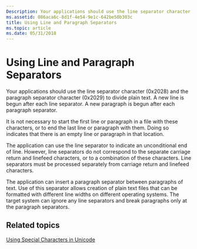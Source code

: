 ```yaml
---
Description: Your applications should use the line separator character (0x2028) and the paragraph separator character (0x2029) to divide plain text. A new line is begun after each line separator. A new paragraph is begun after each paragraph separator.
ms.assetid: 086aca6c-8d1f-4e54-9e1c-642be50b303c
title: Using Line and Paragraph Separators
ms.topic: article
ms.date: 05/31/2018
---
```


# Using Line and Paragraph Separators

Your applications should use the line separator character (0x2028) and the paragraph separator character (0x2029) to divide plain text. A new line is begun after each line separator. A new paragraph is begun after each paragraph separator.

It is not necessary to start the first line or paragraph in a file with these characters, or to end the last line or paragraph with them. Doing so indicates that there is an empty line or paragraph in that location.

The application can use the line separator to indicate an unconditional end of line. However, line separators do not correspond to the separate carriage return and linefeed characters, or to a combination of these characters. Line separators must be processed separately from carriage return and linefeed characters.

The application can insert a paragraph separator between paragraphs of text. Use of this separator allows creation of plain text files that can be formatted with different line widths on different operating systems. The target system can ignore any line separators and break paragraphs only at the paragraph separators.

## Related topics

<dl> <dt>

[Using Special Characters in Unicode](using-special-characters-in-unicode.md)
</dt> </dl>

 

 



